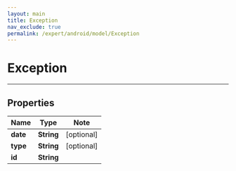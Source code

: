 ```yaml
---
layout: main
title: Exception
nav_exclude: true
permalink: /expert/android/model/Exception
---
```


# Exception

---

## Properties

Name | Type | Note
---- | ---- | ----
**date** | **String** | [optional] 
**type** | **String** | [optional] 
**id** | **String** | 


